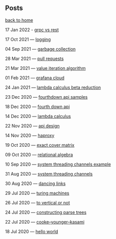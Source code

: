 
## Posts

[back to home](./index.md)

17 Jan 2022 - [grpc vs rest](./posts/grpc-vs-rest/index.html)

17 Oct 2021 — [logging](./posts/logging/index.html)

04 Sep 2021 — [garbage collection](./posts/garbage-collection/index.html)

28 Mar 2021 — [pull requests](./posts/pull-requests/index.html)

21 Mar 2021 — [value iteration algorithm](./posts/value-iteration-algorithm/index.html)

01 Feb 2021 — [grafana cloud](./posts/grafana-cloud/index.html)

24 Jan 2021 — [lambda calculus beta reduction](./posts/lambda-calculus-beta-reduction/index.html)

23 Dec 2020 — [fourthdown api samples](./posts/fourthdown-api-samples/index.html)

18 Dec 2020 — [fourth down api](./posts/fourth-down-api/index.html)

14 Dec 2020 — [lambda calculus](./posts/lambda-calculus/index.html)

22 Nov 2020 — [api design](./posts/api-design/index.html)

14 Nov 2020 — [haproxy](./posts/haproxy/index.html)

19 Oct 2020 — [exact cover matrix](./posts/exact-cover-matrix/index.html)

09 Oct 2020 — [relational algebra](./posts/relational-algebra/index.html)

10 Sep 2020 — [system threading channels example](./posts/system-threading-channels-example/index.html)

31 Aug 2020 — [system threading channels](./posts/system-threading-channels/index.html)

30 Aug 2020 — [dancing links](./posts/dancing-links/index.html)

29 Jul 2020 — [turing machines](./posts/turing-machines/index.html)

26 Jul 2020 — [to vertical or not](./posts/to-vertical-or-not/index.html)

24 Jul 2020 — [constructing parse trees](./posts/constructing-parse-trees/index.html)

22 Jul 2020 — [cooke–younger–kasami](./posts/cooke–younger–kasami/index.html)

18 Jul 2020 — [hello world](./posts/hello-world/index.html)

